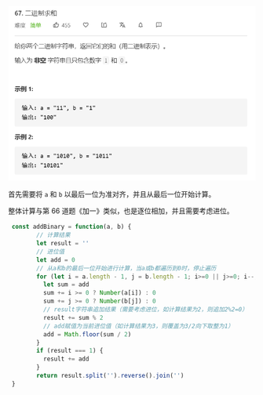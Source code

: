 ![](../images/lc67.png)

首先需要将 `a` 和 `b` 以最后一位为准对齐，并且从最后一位开始计算。

整体计算与第 66 道题《加一》类似，也是逐位相加，并且需要考虑进位。

```javascript
 const addBinary = function(a, b) {
        // 计算结果
        let result = ''
        // 进位值
        let add = 0
        // 从a和b的最后一位开始进行计算，当a或b都遍历到0时，停止遍历
        for (let i = a.length - 1, j = b.length - 1; i>=0 || j>=0; i--, j--){
          let sum = add
          sum += i >= 0 ? Number(a[i]) : 0
          sum += j >= 0 ? Number(b[j]) : 0
          // result字符串追加结果（需要考虑进位，如计算结果为2，则追加2%2=0）
          result += sum % 2
          // add赋值为当前进位值（如计算结果为3，则覆盖为3/2向下取整为1）
          add = Math.floor(sum / 2)
        }
        if (result === 1) {
          result += add
        }
        return result.split('').reverse().join('')
 }
```

